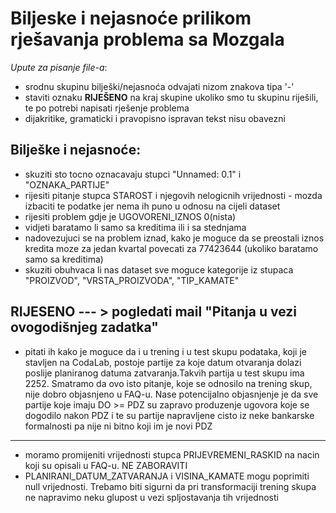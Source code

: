 # Biljeske i nejasnoće prilikom rješavanja problema sa Mozgala

*Upute za pisanje file-a*:
- srodnu skupinu bilješki/nejasnoća odvajati nizom znakova tipa '-'
- staviti oznaku **RIJEŠENO** na kraj skupine ukoliko smo tu skupinu riješili, te po potrebi napisati rješenje problema
- dijakritike, gramaticki i pravopisno ispravan tekst nisu obavezni

## Bilješke i nejasnoće:

- skuziti sto tocno oznacavaju stupci "Unnamed: 0.1" i "OZNAKA_PARTIJE"
- rijesiti pitanje stupca STAROST i njegovih nelogicnih vrijednosti - mozda izbaciti te podatke jer nema ih puno u odnosu na cijeli dataset
- rijesiti problem gdje je UGOVORENI_IZNOS 0(nista)
- vidjeti baratamo li samo sa kreditima ili i sa stednjama
- nadovezujuci se na problem iznad, kako je moguce da se preostali iznos kredita moze za jedan kvartal povecati za 77423644 (ukoliko baratamo samo sa kreditima)
- skuziti obuhvaca li nas dataset sve moguce kategorije iz stupaca "PROIZVOD", "VRSTA_PROIZVODA", "TIP_KAMATE"

**RIJESENO** --- > pogledati mail "Pitanja u vezi ovogodišnjeg zadatka"
--------------------------------------------------------------------------------------------------------------------

- pitati ih kako je moguce da i u trening i u test skupu podataka, koji je stavljen na CodaLab, postoje partije za koje datum otvaranja 
dolazi poslije planiranog datuma zatvaranja.Takvih partija u test skupu ima 2252. Smatramo da ovo isto pitanje, koje se odnosilo na trening skup, 
nije dobro objasnjeno u FAQ-u. Nase potencijalno objasnjenje je da sve partije koje imaju DO >= PDZ su zapravo produzenje ugovora koje se dogodilo nakon
PDZ i te su partije napravljene cisto iz neke bankarske formalnosti pa nije ni bitno koji im je novi PDZ
--------------------------------------------------------------------------------------------------------------------
- moramo promijeniti vrijednosti stupca PRIJEVREMENI_RASKID na nacin koji su opisali u FAQ-u. NE ZABORAVITI
- PLANIRANI_DATUM_ZATVARANJA i VISINA_KAMATE mogu poprimiti null vrijednosti. Trebamo biti sigurni da pri transformaciji trening skupa ne napravimo
neku glupost u vezi spljostavanja tih vrijednosti
